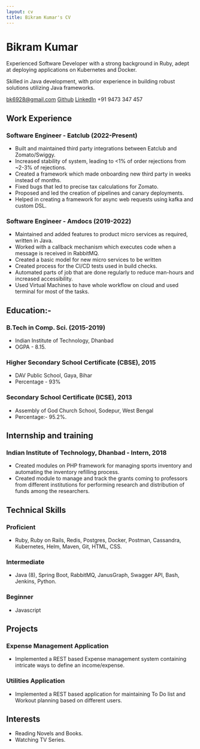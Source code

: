 ```yaml
---
layout: cv
title: Bikram Kumar's CV
---
```

# Bikram Kumar
Experienced Software Developer with a strong background in Ruby, adept at deploying applications on Kubernetes and Docker.

Skilled in Java development, with prior experience in building robust solutions utilizing Java frameworks.

<div id="webaddress">
    <a href="mailto:bk6928@gmail.com">bk6928@gmail.com</a>
    <a href="https://github.com/BikramKumar6928">Github</a>
    <a href="https://www.linkedin.com/in/bikram-kumar-94b37ab1">LinkedIn</a>
    +91 9473 347 457
</div>

## Work Experience

### Software Engineer - Eatclub (2022-Present)

- Built and maintained third party integrations between Eatclub and Zomato/Swiggy.
- Increased stability of system, leading to <1% of order rejections from ~2-3% of rejections.
- Created a framework which made onboarding new third party in weeks instead of months.
- Fixed bugs that led to precise tax calculations for Zomato.
- Proposed and led the creation of pipelines and canary deployments.
- Helped in creating a framework for async web requests using kafka and custom DSL.

### Software Engineer - Amdocs (2019-2022)

- Maintained and added features to product micro services as required, written in Java.
- Worked with a callback mechanism which executes code when a message is received in RabbitMQ.
- Created a basic model for new micro services to be written
- Created process for the CI/CD tests used in build checks.
- Automated parts of job that are done regularly to reduce man-hours and increased accessibility.
- Used Virtual Machines to have whole workflow on cloud and used terminal for most of the tasks.

## Education:-

### B.Tech in Comp. Sci. (2015-2019)
  
- Indian Institute of Technology, Dhanbad
- OGPA - 8.15.
    
### Higher Secondary School Certificate (CBSE), 2015

- DAV Public School, Gaya, Bihar
- Percentage - 93%

### Secondary School Certificate (ICSE), 2013

- Assembly of God Church School, Sodepur, West Bengal
- Percentage:- 95.2%.

## Internship and training

### Indian Institute of Technology, Dhanbad - Intern, 2018
  - Created modules on PHP framework for managing sports inventory and automating the inventory refilling process.
  - Created module to manage and track the grants coming to professors from different institutions for performing research and distribution of funds among the researchers.

## Technical Skills

### Proficient

- Ruby, Ruby on Rails, Redis, Postgres, Docker, Postman, Cassandra, Kubernetes, Helm, Maven, Git, HTML, CSS.

### Intermediate

- Java (8), Spring Boot, RabbitMQ, JanusGraph, Swagger API, Bash, Jenkins, Python.

### Beginner

- Javascript

## Projects
  
### Expense Management Application

- Implemented a REST based Expense management system containing intricate ways to define an income/expense.

### Utilities Application
  
- Implemented a REST based application for maintaining To Do list and Workout planning based on different users.

## Interests

- Reading Novels and Books.
- Watching TV Series.

<!-- ### Footer

Last updated: June 2023 -->


